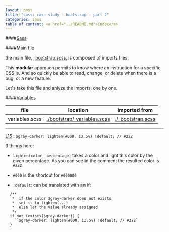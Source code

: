 ```yaml
---
layout: post
title: "sass: case study - bootstrap - part 2"
categories: sass
table of content: <a href="../README.md">index</a>
---
```


####[Sass](#sass)

####[Main file](#sass-main-file)

the main file,
[\_bootstrap.scss](https://githhub.com/twbs/bootstrap-sass/blob/master/assets/stylesheets/_bootstrap.scss),
is composed of imports files.

This __modular__ approach permits to know where an instruction for a specific CSS is. 
And so quickly be able to read, change, or delete when there is a bug, or a new feature.

Let's take this file and anlyze the imports, one by one.


####[Variables](#sass-variables)

| file            | location                                    | imported from                   |
|-----------------|---------------------------------------------|---------------------------------|
| variables.scss  |[./bootstrap/\_variables.scss][variables]    |[./\_bootstrap.scss][main]       |

[variables]: ../bower_components/bootstrap-sass-official/assets/stylesheets/bootstrap/\_variables.scss
[main]: ../bower_components/bootstrap-sass-official/assets/stylesheets/\_bootstrap.scss#L2

----

[L15](../bower_components/bootstrap-sass-official/assets/stylesheets/\_bootstrap.scss#L15) :
``$gray-darker: lighten(#000, 13.5%) !default; // #222``

3 things here:

  + ``lighten(color, percentage)`` takes a color and light this color by the given percentage. As you can see in the comment the resulted color is ``#222``
  
  + ``#000`` is the shortcut for ``#000000``
  
  + ``!default``: can be translated with an if:
  ```
    /**
     *  if the color $gray-darker does not exists
     *  set it to lighten(...)
     *  else let the value already assigned
     */
    if not (exists($gray-darker)) {
      ``$gray-darker: lighten(#000, 13.5%) !default; // #222`
    }
  ```

